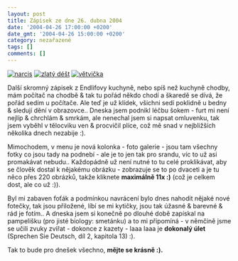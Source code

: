 ```yaml
---
layout: post
title: Zápisek ze dne 26. dubna 2004
date: '2004-04-26 17:00:00 +0200'
date_gmt: '2004-04-26 15:00:00 +0200'
category: nezařazené
tags: []
comments: []
---
```

<div >  <a href="%base_url%/assets/old-images/narcis.jpg"><img alt="narcis" src="%base_url%/assets/old-images/narcis.jpg"></a>  <a href="%base_url%/assets/old-images/zlatydest.jpg"><img alt="zlatý déšt" src="%base_url%/assets/old-images/zlatydest.jpg"></a>  <a href="%base_url%/assets/old-images/vetvicka.jpg"><img alt="větvička" src="%base_url%/assets/old-images/vetvicka.jpg"></a>  </div>
<p>Další skromný zápisek z Endlifovy kuchyně, nebo spíš než kuchyně chodby, mám počítač na chodbě &amp;  tak tu pořád někdo chodí a škaredě se dívá, že pořád sedím u počítače. Ale teď je už klídek, všichni sedí  poklidně u bedny &amp; sledují dění v obrazovce.. Dneska jsem podnikl léčbu šokem - furt mi není nejlíp &amp;  chrchlám &amp; smrkám, ale nenechal jsem si napsat omluvenku, tak jsem vyběhl v tělocviku ven &amp; procvičil  plíce, což mě snad v nejbližších několika dnech nezabije :).</p>
<p>Mimochodem, v menu je nová kolonka - foto galerie - jsou tam všechny fotky co jsou tady na podnebí -  ale je to jen tak pro srandu, víc to už asi promakávat nebudu.. Každopádně už není nutné to tu celé proklikávat,  aby se člověk dostal k nějakému obrázku - zobrazuje se to po dvaceti a je tu něco přes 220 obrázků, takže kliknete  <strong>maximálně 11x :)</strong> (což je celkem dost, ale co už :)).</p>
<p>Byl mi zabaven foťák a podmínkou navrácení bylo dnes nahodit nějaké nové fotečky, tak jsou přiložené, líbí  se mi kytičky, jsou tak úžasné &amp; barevné &amp; rád je fotím.. A dneska jsem si konečně po dlouhé době  zapískal na pampelišku (pro jisté biology: smetánku) a to mi připomíná - v němčině jsme se učili zvuky zvířat  - dokonce z kazety - Iaaa Iaaa je <strong>dokonalý úlet</strong> (Sprechen Sie Deutsch, díl 2, kapitola 13) :).</p>
<p>Tak to bude pro dnešek všechno, <strong>mějte se krásně :).</strong></p>
